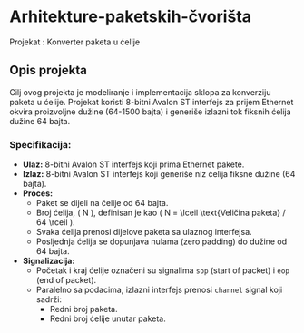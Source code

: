 # Arhitekture-paketskih-čvorišta
 Projekat : Konverter paketa u ćelije
## Opis projekta

Cilj ovog projekta je modeliranje i implementacija sklopa za konverziju paketa u ćelije. 
Projekat koristi 8-bitni Avalon ST interfejs za prijem Ethernet okvira proizvoljne dužine (64-1500 bajta) i generiše izlazni tok fiksnih ćelija dužine 64 bajta. 

### Specifikacija:
- **Ulaz:** 8-bitni Avalon ST interfejs koji prima Ethernet pakete.
- **Izlaz:** 8-bitni Avalon ST interfejs koji generiše niz ćelija fiksne dužine (64 bajta).
- **Proces:**
  - Paket se dijeli na ćelije od 64 bajta.
  - Broj ćelija, \( N \), definisan je kao \( N = \lceil \text{Veličina paketa} / 64 \rceil \).
  - Svaka ćelija prenosi dijelove paketa sa ulaznog interfejsa.
  - Posljednja ćelija se dopunjava nulama (zero padding) do dužine od 64 bajta.
- **Signalizacija:**
  - Početak i kraj ćelije označeni su signalima `sop` (start of packet) i `eop` (end of packet).
  - Paralelno sa podacima, izlazni interfejs prenosi `channel` signal koji sadrži:
    - Redni broj paketa.
    - Redni broj ćelije unutar paketa.
